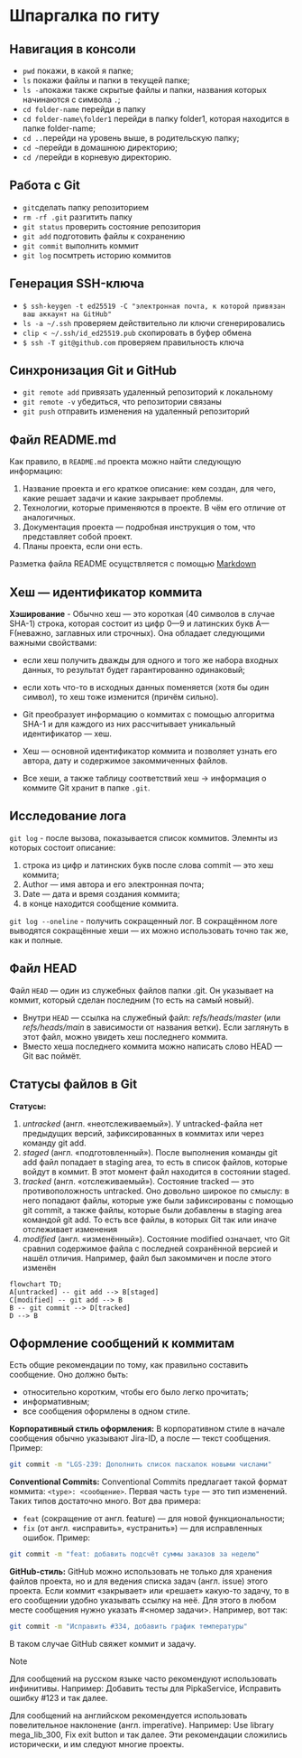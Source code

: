# Шпаргалка по гиту
 ## Навигация в консоли
 * `pwd` покажи, в какой я папке;
 * `ls` покажи файлы и папки в текущей папке;
 * `ls -a`покажи также скрытые файлы и папки, названия которых начинаются с символа `.`;
 * `cd folder-name` перейди в папку
 * `cd folder-name\folder1` перейди в папку folder1, которая находится в папке folder-name;
 * `cd ..`перейди на уровень выше, в родительскую папку;
 * `cd ~`перейди в домашнюю директорию;
 * `cd /`перейди в корневую директорию.

 ## Работа с Git

 * `git`сделать папку репозиторием
 * `rm -rf .git` разгитить папку
 * `git status` проверить состояние репозитория
 * `git add` подготовить файлы к сохранению
 * `git commit` выполнить коммит
 * `git log` посмтреть историю коммитов
 
 ## Генерация SSH-ключа
 * `$ ssh-keygen -t ed25519 -C "электронная почта, к которой привязан ваш аккаунт на GitHub"`
 * `ls -a ~/.ssh` проверяем действительно ли ключи сгенерировались
* `clip < ~/.ssh/id_ed25519.pub` скопировать в буфер обмена
* `$ ssh -T git@github.com` проверяем правильность ключа

## Синхронизация Git и GitHub
* `git remote add` привязать удаленный репозиторий к локальному
* `git remote -v` убедиться, что репозитории связаны
* `git push` отправить изменения на удаленный репозиторий

## Файл README.md
Как правило, в `README.md` проекта можно найти следующую информацию:
1. Название проекта и его краткое описание: кем создан, для чего, какие решает задачи и какие закрывает проблемы.
2. Технологии, которые применяются в проекте. В чём его отличие от аналогичных.
3. Документация проекта — подробная инструкция о том, что представляет собой проект.
4. Планы проекта, если они есть.

Разметка файла README осущствляется с помощью [Markdown](https://www.markdownguide.org/cheat-sheet/)

## Хеш — идентификатор коммита
**Хэширование** - Обычно хеш — это короткая (40 символов в случае SHA-1) строка, которая состоит из цифр 0—9 и латинских букв A—F(неважно, заглавных или строчных). Она обладает следующими важными свойствами:
* если хеш получить дважды для одного и того же набора входных данных, то результат будет гарантированно одинаковый;
* если хоть что-то в исходных данных поменяется (хотя бы один символ), то хеш тоже изменится (причём сильно).

* Git преобразует информацию о коммитах с помощью алгоритма SHA-1 и для каждого из них рассчитывает уникальный идентификатор — хеш.
* Хеш — основной идентификатор коммита и позволяет узнать его автора, дату и содержимое закоммиченных файлов.
* Все хеши, а также таблицу соответствий хеш → информация о коммите Git хранит в папке `.git`.

## Исследование лога
`git log` - после вызова, показывается список коммитов. Элемнты из которых состоит описание:
1. строка из цифр и латинских букв после слова commit — это хеш коммита;
2. Author — имя автора и его электронная почта;
3. Date — дата и время создания коммита;
4. в конце находится сообщение коммита.

`git log --oneline` - получить сокращенный лог.
В сокращённом логе выводятся сокращённые хеши — их можно использовать точно так же, как и полные.

## Файл HEAD
Файл `HEAD` — один из служебных файлов папки .git. Он указывает на коммит, который сделан последним (то есть на самый новый).
* Внутри `HEAD` — ссылка на служебный файл: *refs/heads/master* (или *refs/heads/main* в зависимости от названия ветки). Если заглянуть в этот файл, можно увидеть хеш последнего коммита.
* Вместо хеша последнего коммита можно написать слово HEAD — Git вас поймёт.

## Статусы файлов в Git
**Статусы:**
1. *untracked* (англ. «неотслеживаемый»). У untracked-файла нет предыдущих версий, зафиксированных в коммитах или через команду git add.
2. *staged* (англ. «подготовленный»). После выполнения команды git add файл попадает в staging area, то есть в список файлов, которые войдут в коммит. В этот момент файл находится в состоянии staged.
3. *tracked* (англ. «отслеживаемый»). Состояние tracked — это противоположность untracked. Оно довольно широкое по смыслу: в него попадают файлы, которые уже были зафиксированы с помощью git commit, а также файлы, которые были добавлены в staging area командой git add. То есть все файлы, в которых Git так или иначе отслеживает изменения
4. *modified* (англ. «изменённый»). Состояние modified означает, что Git сравнил содержимое файла с последней сохранённой версией и нашёл отличия. Например, файл был закоммичен и после этого изменён

```mermaid
flowchart TD;
A[untracked] -- git add --> B[staged]
C[modified] -- git add --> B
B -- git commit --> D[tracked]
D --> B
```
## Оформление сообщений к коммитам
Есть общие рекомендации по тому, как правильно составить сообщение. Оно должно быть:
* относительно коротким, чтобы его было легко прочитать;
* информативным; 
* все сообщения оформлены в одном стиле.

**Корпоративный стиль оформления:**
В корпоративном стиле в начале сообщения обычно указывают Jira-ID, а после — текст сообщения. Пример:
```bash
git commit -m "LGS-239: Дополнить список пасхалок новыми числами"
```
**Conventional Commits:**
Conventional Commits предлагает такой формат коммита: `<type>: <сообщение>`. Первая часть `type` — это тип изменений. Таких типов достаточно много. Вот два примера:
* `feat` (сокращение от англ. feature) — для новой функциональности;
* `fix` (от англ. «исправить», «устранить») — для исправленных ошибок.
Пример:
```bash
git commit -m "feat: добавить подсчёт суммы заказов за неделю"
```
**GitHub-стиль:**
GitHub можно использовать не только для хранения файлов проекта, но и для ведения списка задач (англ. issue) этого проекта. Если коммит «закрывает» или «решает» какую-то задачу, то в его сообщении удобно указывать ссылку на неё. Для этого в любом месте сообщения нужно указать #<номер задачи>. Например, вот так:
```bash
git commit -m "Исправить #334, добавить график температуры"
```
В таком случае GitHub свяжет коммит и задачу.
> [!NOTE]
> Для сообщений на русском языке часто рекомендуют использовать инфинитивы. Например: Добавить тесты для PipkaService, Исправить ошибку #123 и так далее.
>
> Для сообщений на английском рекомендуется использовать повелительное наклонение (англ. imperative). Например: Use library mega_lib_300, Fix exit button и так далее.
> Эти рекомендации сложились исторически, и им следуют многие проекты.
